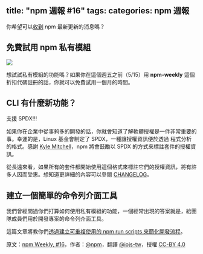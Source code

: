 title: "npm 週報 #16"
tags:
categories: npm 週報
---

你希望可以[收到](https://www.npmjs.com/npm-weekly) npm 最新更新的消息嗎？

## 免費試用 npm 私有模組

![](http://40.media.tumblr.com/2fe2baaaab93c0c63d8908bfe9ddb9a9/tumblr_inline_no9h6xBVWn1t68bpr_540.png)

想試試私有模組的功能嗎？如果你在這個週五之前（5/15）用 **npm-weekly** 這個折扣代碼註冊的話，你就可以免費試用一個月的時間。

## CLI 有什麼新功能？

支援 SPDX!!!

如果你在企業中從事夠多的開發的話，你就會知道了解軟體授權是一件非常重要的事。幸運的是，Linux 基金會制定了 SPDX，一種讓授權資訊便於透過
程式分析的格式。感謝 [Kyle Mitchell](https://twitter.com/kemitchell)，npm 將會鼓勵以 SPDX 的方式來標註套件的授權資訊。

從長遠來看，如果所有的套件都開始使用這個格式來標註它們的授權資訊，將有許多人因而受惠。想知道更詳細的內容可以參閱 [CHANGELOG](https://github.com/npm/npm/blob/master/CHANGELOG.md#v2100-2015-05-8)。


## 建立一個簡單的命令列介面工具

我們曾經問過你們打算如何使用私有模組的功能，一個經常出現的答案就是，給團隊成員們用於開發專案的命令列介面工具。

這篇文章將教你們[透過建立可重複使用的 npm run scripts 來簡化開發流程](http://blog.npmjs.org/post/118810260230/building-a-simple-command-line-tool-with-npm)。

原文：[npm Weekly, #16](http://blog.npmjs.org/post/118819863320/npm-weekly-16)，作者：[@npm](http://blog.npmjs.org/)，翻譯 [@iojs-tw](https://github.com/iojs/iojs-tw)，授權 [CC-BY 4.0](https://creativecommons.org/licenses/by/4.0/deed.zh_TW)
